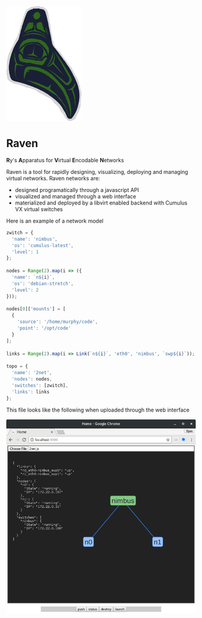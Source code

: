 ![Raven](doc/raven.png)
<br />
# Raven
**R**y's **A**pparatus for **V**irtual **E**ncodable **N**etworks

Raven is a tool for rapidly designing, visualizing, deploying and managing virtual networks. Raven networks are:
- designed programatically through a javascript API
- visualized and managed through a web interface
- materialized and deployed by a libvirt enabled backend with Cumulus VX virtual switches

Here is an example of a network model

```javascript
zwitch = {
  'name': 'nimbus',
  'os': 'cumulus-latest',
  'level': 1
};

nodes = Range(2).map(i => ({
  'name': `n${i}`,
  'os': 'debian-stretch',
  'level': 2
}));

nodes[0]['mounts'] = [
  {
    'source': '/home/murphy/code', 
    'point': '/opt/code'
  }
];

links = Range(2).map(i => Link(`n${i}`, 'eth0', 'nimbus', `swp${i}`));

topo = {
  'name': '2net',
  'nodes': nodes,
  'switches': [zwitch],
  'links': links
};
```
This file looks like the following when uploaded through the web interface
<br />
<br />
<img src='doc/raven-web.png' />
